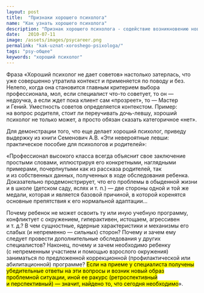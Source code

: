 ```yaml
---
layout: post
title:  "Признаки хорошего психолога"
name: "Как узнать хорошего психолога"
description: "Признак хорошего психолога - содействие возникновению нового образа проблемной ситуации, иного ракурса ее восприятия"
date:   2010-07-11 
image: /assets/images/psycareer.png
permalink: "kak-uznat-xoroshego-psixologa/"
tags: "psy-общее"
keywords: "хороший психолог"
---
```



<p>Фраза «Хороший психолог не&nbsp;дает советов» настолько затерлась, что уже совершенно утратила контекст и&nbsp;применяется по&nbsp;поводу и&nbsp;без. Нелепо, когда она становится главным критерием выбора профессионала, мол, если специалист что-то советует, то&nbsp;он&nbsp;— недоучка, а&nbsp;если ждет пока клиент сам «прозреет», то&nbsp;— Мастер и&nbsp;Гений. Уместность советов определяется контекстом. Пример: на&nbsp;вопрос родителя, стоит&nbsp;ли переучивать дочь-левшу, хороший психолог не&nbsp;только может, а&nbsp;просто обязан сказать категоричное «нет».</p>
<p>Для демонстрации того, что еще делает хороший психолог, приведу выдержку из&nbsp;книги Семенович А.В. «Эти невероятные левши: практическое пособие для психологов и&nbsp;родителей»:</p>
<p>«Профессионал высокого класса всегда объяснит свое заключение простыми словами, иллюстрируя его конкретными, наглядными примерами, почерпнутыми как из&nbsp;рассказа родителей, так и&nbsp;из&nbsp;собственных данных, полученных в&nbsp;ходе обследования ребенка. Доказательно продемонстрирует, что его проблемы в&nbsp;обыденной жизни и&nbsp;в&nbsp;школе (детском саду, яслях и&nbsp;т.&nbsp;п.)&nbsp;— две стороны одной и&nbsp;той&nbsp;же медали, которая и&nbsp;является базовой причиной, в&nbsp;которой коренятся основные препятствия к&nbsp;его нормальной адаптации...</p>
<p>Почему ребенок не&nbsp;может освоить ту&nbsp;или иную учебную программу, конфликтует с&nbsp;окружением, гиперактивен, истощаем, агрессивен и&nbsp;т.&nbsp;д.? В&nbsp;чем сущностные, ядерные характеристики и&nbsp;механизмы его слабых (и&nbsp;непременно&nbsp;— сильных) сторон? Почему и&nbsp;зачем ему следует провести дополнительные обследования у&nbsp;других специалистов? Наконец, почему и&nbsp;зачем необходимо ребенку (с&nbsp;непременным участием и&nbsp;помощью взрослого окружения) заниматься по&nbsp;предложенной коррекционной (профилактической или абилитационной) программе? <mark>Если на&nbsp;приеме у&nbsp;специалиста получены убедительные ответы на&nbsp;эти вопросы и&nbsp;возник новый образ проблемной ситуации, иной ее&nbsp;ракурс (ретроспективный и&nbsp;перспективный)&nbsp;— значит, найдено&nbsp;то, что сегодня необходимо</mark>».</p>